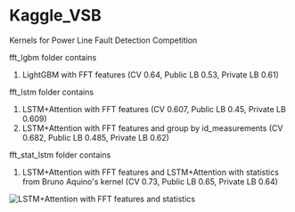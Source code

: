 # Kaggle_VSB
Kernels for Power Line Fault Detection Competition 

fft_lgbm folder contains 
1) LightGBM with FFT features (CV 0.64, Public LB 0.53, Private LB 0.61)

fft_lstm folder contains 
1) LSTM+Attention with FFT features (CV 0.607, Public LB 0.45, Private LB 0.609)
2) LSTM+Attention with FFT features and group by id_measurements (CV 0.682, Public LB 0.485, Private LB 0.62)

fft_stat_lstm folder contains
1) LSTM+Attention with FFT features and LSTM+Attention with statistics from Bruno Aquino's kernel (CV 0.73, Public LB 0.65, Private LB 0.64)

![LSTM+Attention with FFT features and statistics](https://drive.google.com/open?id=1J6jR6ebAKxnjLRRZ_RaZTlb0PR0CSyaB)
